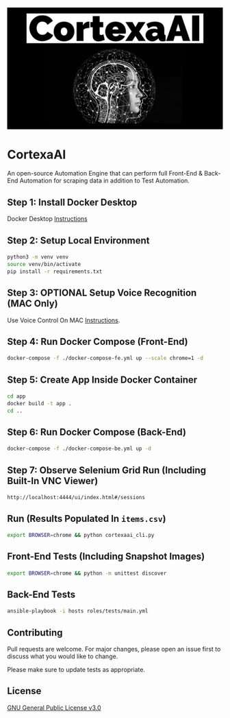 ![image](https://github.com/mytechnotalent/CortexaAI/blob/main/CortexaAI.jpg?raw=true)

# CortexaAI
An open-source Automation Engine that can perform full Front-End & Back-End Automation for scraping data in addition to Test Automation.

## Step 1: Install Docker Desktop
Docker Desktop [Instructions](https://docs.docker.com/desktop/mac/install)

## Step 2: Setup Local Environment
```bash
python3 -m venv venv
source venv/bin/activate
pip install -r requirements.txt
```

## Step 3: OPTIONAL Setup Voice Recognition (MAC Only)
Use Voice Control On MAC [Instructions](https://support.apple.com/en-us/HT210539).

## Step 4: Run Docker Compose (Front-End)
```bash
docker-compose -f ./docker-compose-fe.yml up --scale chrome=1 -d
```

## Step 5: Create App Inside Docker Container
```bash
cd app
docker build -t app .
cd ..
```

## Step 6: Run Docker Compose (Back-End)
```bash
docker-compose -f ./docker-compose-be.yml up -d
```

## Step 7: Observe Selenium Grid Run (Including Built-In VNC Viewer)
```
http://localhost:4444/ui/index.html#/sessions
```

## Run (Results Populated In `items.csv`)
```bash
export BROWSER=chrome && python cortexaai_cli.py
```

## Front-End Tests (Including Snapshot Images)
```bash
export BROWSER=chrome && python -m unittest discover
```

## Back-End Tests
```bash
ansible-playbook -i hosts roles/tests/main.yml
```

## Contributing
Pull requests are welcome. For major changes, please open an issue first to discuss what you would like to change.

Please make sure to update tests as appropriate.

## License
[GNU General Public License v3.0](https://www.gnu.org/licenses/gpl-3.0.en.html)

